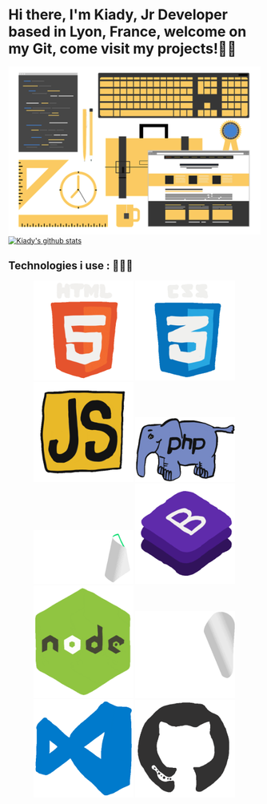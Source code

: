 ### <h1> Hi there, I'm Kiady, Jr Developer based in Lyon, France, welcome on my Git, come visit my projects!👋🏽 </h1>
![Cover](https://github.com/Kiady9/Kiady9/blob/main/Git_README_img/Git_Banner_1280.png)
[![Kiady's github stats](https://github-readme-stats.vercel.app/api?username=Kiady9&theme=blue-green)](https://github.com/Kiady9)
### <h2> Technologies i use : 👨🏾‍💻 </h2>

<p align="center"> <img src="https://github.com/Kiady9/Kiady9/blob/main/Git_README_img/giphyHtml.gif" alt="drawing" width="200"/>
<img src="https://github.com/Kiady9/Kiady9/blob/main/Git_README_img/giphyCSS.gif" alt="drawing" width="200"/>
<img src="https://github.com/Kiady9/Kiady9/blob/main/Git_README_img/giphyJS.gif" alt="drawing" width="200"/>
<img src="https://github.com/Kiady9/Kiady9/blob/main/Git_README_img/giphy1php.gif" alt="drawing" width="200"/>
<img src="https://github.com/Kiady9/Kiady9/blob/main/Git_README_img/giphySQL.gif" alt="drawing" width="200"/>
<img src="https://github.com/Kiady9/Kiady9/blob/main/Git_README_img/giphyBs.gif" alt="drawing" width="200"/>
<img src="https://github.com/Kiady9/Kiady9/blob/main/Git_README_img/giphyNode.gif" alt="drawing" width="200"/>
<img src="https://github.com/Kiady9/Kiady9/blob/main/Git_README_img/giphyVue.gif" alt="drawing" width="200"/>
<img src="https://github.com/Kiady9/Kiady9/blob/main/Git_README_img/giphyVS.gif" alt="drawing" width="200"/>
<img src="https://github.com/Kiady9/Kiady9/blob/main/Git_README_img/giphyGithub.gif" alt="drawing" width="200"/>
  </p>
